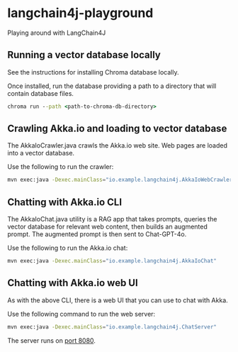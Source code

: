 # langchain4j-playground

Playing around with LangChain4J

## Running a vector database locally

See the instructions for installing Chroma database locally.

Once installed, run the database providing a path to a
directory that will contain database files.

~~~bat
chroma run --path <path-to-chroma-db-directory>
~~~

## Crawling Akka.io and loading to vector database

The AkkaIoCrawler.java crawls the Akka.io web site.
Web pages are loaded into a vector database.

Use the following to run the crawler:

~~~bash
mvn exec:java -Dexec.mainClass="io.example.langchain4j.AkkaIoWebCrawler"
~~~

## Chatting with Akka.io CLI

The AkkaIoChat.java utility is a RAG app that takes
prompts, queries the vector database for relevant
web content, then builds an augmented prompt.
The augmented prompt is then sent to Chat-GPT-4o.

Use the following to run the Akka.io chat:

~~~bash
mvn exec:java -Dexec.mainClass="io.example.langchain4j.AkkaIoChat"
~~~

## Chatting with Akka.io web UI

As with the above CLI, there is a web UI that you can use to chat with Akka.

Use the following command to run the web server:

~~~bash
mvn exec:java -Dexec.mainClass="io.example.langchain4j.ChatServer"
~~~

The server runs on [port 8080](http://localhost:8080).
